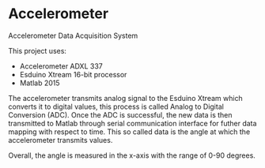 # Accelerometer
Accelerometer Data Acquisition System

This project uses:
 - Accelerometer ADXL 337
 - Esduino Xtream 16-bit processor
 - Matlab 2015
 
The accelerometer transmits analog signal to the Esduino Xtream which converts it to digital values, this process is called Analog to Digital Conversion (ADC). Once the ADC is successful, the new data is then transmitted to Matlab through serial communication interface for futher data mapping with respect to time. This so called data is the angle at which the accelerometer transmits values. 

Overall, the angle is measured in the x-axis with the range of 0-90 degrees.
